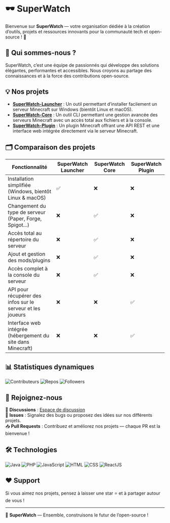 # 🕶️ SuperWatch

Bienvenue sur **SuperWatch** — votre organisation dédiée à la création d’outils, projets et ressources innovants pour la communauté tech et open-source ! 🚀

## 🌟 Qui sommes-nous ?
SuperWatch, c’est une équipe de passionnés qui développe des solutions élégantes, performantes et accessibles. Nous croyons au partage des connaissances et à la force des contributions open-source. 

## 💡 Nos projets
- **[SuperWatch-Launcher](https://github.com/MC-SuperWatch/SuperWatch-Launcher)** : Un outil permettant d’installer facilement un serveur Minecraft sur Windows (bientôt Linux et macOS).
- **[SuperWatch-Core](https://github.com/MC-SuperWatch/SuperWatch-Core)** : Un outil CLI permettant une gestion avancée des serveurs Minecraft avec un accès total aux fichiers et à la console.
- **[SuperWatch-Plugin](https://github.com/MC-SuperWatch/SuperWatch-Plugin)** : Un plugin Minecraft offrant une API REST et une interface web intégrée directement via le serveur Minecraft.

## 🗂️ Comparaison des projets
| Fonctionnalité                                       | SuperWatch Launcher | SuperWatch Core | SuperWatch Plugin |
|------------------------------------------------------|--------------------|----------------|------------------|
| Installation simplifiée (Windows, bientôt Linux & macOS) | ✅                  | ❌              | ❌                |
| Changement du type de serveur (Paper, Forge, Spigot...) | ❌                  | ✅              | ❌                |
| Accès total au répertoire du serveur                 | ❌                  | ✅              | ❌                |
| Ajout et gestion des mods/plugins                    | ❌                  | ✅              | ❌                |
| Accès complet à la console du serveur                | ❌                  | ✅              | ❌                |
| API pour récupérer des infos sur le serveur et les joueurs | ❌                  | ❌              | ✅                |
| Interface web intégrée (hébergement du site dans Minecraft) | ❌                  | ❌              | ✅                |

## 📊 Statistiques dynamiques
![Contributeurs](https://img.shields.io/github/contributors/MC-SuperWatch?style=for-the-badge)
![Repos](https://img.shields.io/github/orgs/MC-SuperWatch/repos?style=for-the-badge)
![Followers](https://img.shields.io/github/followers/MC-SuperWatch?style=for-the-badge)

## 🚀 Rejoignez-nous
💬 **Discussions** : [Espace de discussion](https://github.com/orgs/MC-SuperWatch/discussions)  
🐛 **Issues** : Signalez des bugs ou proposez des idées sur nos différents projets.  
📥 **Pull Requests** : Contribuez et améliorez nos projets — chaque PR est la bienvenue !

## 🛠️ Technologies
![Java](https://img.shields.io/badge/Java-007396?style=flat&logo=java&logoColor=white)
![PHP](https://img.shields.io/badge/PHP-777BB4?style=flat&logo=php&logoColor=white)
![JavaScript](https://img.shields.io/badge/JavaScript-F7DF1E?style=flat&logo=javascript&logoColor=black)
![HTML](https://img.shields.io/badge/HTML5-E34F26?style=flat&logo=html5&logoColor=white)
![CSS](https://img.shields.io/badge/CSS3-1572B6?style=flat&logo=css3&logoColor=white)
![ReactJS](https://img.shields.io/badge/React-61DAFB?style=flat&logo=react&logoColor=black)

## ❤️ Support
Si vous aimez nos projets, pensez à laisser une star ⭐ et à partager autour de vous !

---

🌱 **SuperWatch** — Ensemble, construisons le futur de l’open-source !

